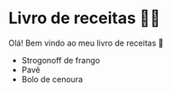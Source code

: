 # Livro de receitas :man_cook:

Olá! Bem vindo ao meu livro de receitas :wave:

* Strogonoff de frango
* Pavê
* Bolo de cenoura
